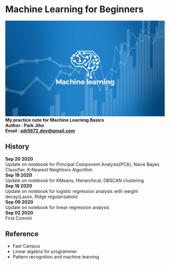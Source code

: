 # Machine Learning for Beginners   

![](./images/ML01.jpg)  
**My practice note for Machine Learning Basics**  
**Author : Park Jiho**  
**Email : pjh5672.dev@gmail.com**   

## History  
**Sep 20 2020**  
Update on notebook for Principal Component Analysis(PCA), Naive Bayes Classifier, K-Nearest Neighbors Algorithm    
**Sep 19 2020**  
Update on notebook for KMeans, Hierarchical, DBSCAN clustering    
**Sep 16 2020**  
Update on notebook for logistic regression analysis with weight decay(Lasso, Ridge regularization)   
**Sep 09 2020**  
Update on notebook for linear regression analysis   
**Sep 02 2020**  
First Commit    


## Reference
 - Fast Campus
 - Linear algebra for programmer
 - Pattern recognition and machine learning